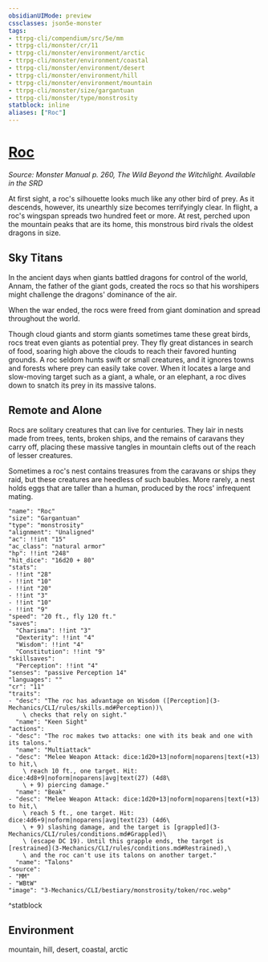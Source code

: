 ```yaml
---
obsidianUIMode: preview
cssclasses: json5e-monster
tags:
- ttrpg-cli/compendium/src/5e/mm
- ttrpg-cli/monster/cr/11
- ttrpg-cli/monster/environment/arctic
- ttrpg-cli/monster/environment/coastal
- ttrpg-cli/monster/environment/desert
- ttrpg-cli/monster/environment/hill
- ttrpg-cli/monster/environment/mountain
- ttrpg-cli/monster/size/gargantuan
- ttrpg-cli/monster/type/monstrosity
statblock: inline
aliases: ["Roc"]
---
```

# [Roc](3-Mechanics\CLI\bestiary\monstrosity/roc.md)
*Source: Monster Manual p. 260, The Wild Beyond the Witchlight. Available in the <span title='Systems Reference Document (5.1)'>SRD</span>*  

At first sight, a roc's silhouette looks much like any other bird of prey. As it descends, however, its unearthly size becomes terrifyingly clear. In flight, a roc's wingspan spreads two hundred feet or more. At rest, perched upon the mountain peaks that are its home, this monstrous bird rivals the oldest dragons in size.

## Sky Titans

In the ancient days when giants battled dragons for control of the world, Annam, the father of the giant gods, created the rocs so that his worshipers might challenge the dragons' dominance of the air.

When the war ended, the rocs were freed from giant domination and spread throughout the world.

Though cloud giants and storm giants sometimes tame these great birds, rocs treat even giants as potential prey. They fly great distances in search of food, soaring high above the clouds to reach their favored hunting grounds. A roc seldom hunts swift or small creatures, and it ignores towns and forests where prey can easily take cover. When it locates a large and slow-moving target such as a giant, a whale, or an elephant, a roc dives down to snatch its prey in its massive talons.

## Remote and Alone

Rocs are solitary creatures that can live for centuries. They lair in nests made from trees, tents, broken ships, and the remains of caravans they carry off, placing these massive tangles in mountain clefts out of the reach of lesser creatures.

Sometimes a roc's nest contains treasures from the caravans or ships they raid, but these creatures are heedless of such baubles. More rarely, a nest holds eggs that are taller than a human, produced by the rocs' infrequent mating.

```statblock
"name": "Roc"
"size": "Gargantuan"
"type": "monstrosity"
"alignment": "Unaligned"
"ac": !!int "15"
"ac_class": "natural armor"
"hp": !!int "248"
"hit_dice": "16d20 + 80"
"stats":
- !!int "28"
- !!int "10"
- !!int "20"
- !!int "3"
- !!int "10"
- !!int "9"
"speed": "20 ft., fly 120 ft."
"saves":
  "Charisma": !!int "3"
  "Dexterity": !!int "4"
  "Wisdom": !!int "4"
  "Constitution": !!int "9"
"skillsaves":
  "Perception": !!int "4"
"senses": "passive Perception 14"
"languages": ""
"cr": "11"
"traits":
- "desc": "The roc has advantage on Wisdom ([Perception](3-Mechanics/CLI/rules/skills.md#Perception))\
    \ checks that rely on sight."
  "name": "Keen Sight"
"actions":
- "desc": "The roc makes two attacks: one with its beak and one with its talons."
  "name": "Multiattack"
- "desc": "Melee Weapon Attack: dice:1d20+13|noform|noparens|text(+13) to hit,\
    \ reach 10 ft., one target. Hit: dice:4d8+9|noform|noparens|avg|text(27) (4d8\
    \ + 9) piercing damage."
  "name": "Beak"
- "desc": "Melee Weapon Attack: dice:1d20+13|noform|noparens|text(+13) to hit,\
    \ reach 5 ft., one target. Hit: dice:4d6+9|noform|noparens|avg|text(23) (4d6\
    \ + 9) slashing damage, and the target is [grappled](3-Mechanics/CLI/rules/conditions.md#Grappled)\
    \ (escape DC 19). Until this grapple ends, the target is [restrained](3-Mechanics/CLI/rules/conditions.md#Restrained),\
    \ and the roc can't use its talons on another target."
  "name": "Talons"
"source":
- "MM"
- "WBtW"
"image": "3-Mechanics/CLI/bestiary/monstrosity/token/roc.webp"
```
^statblock

## Environment

mountain, hill, desert, coastal, arctic